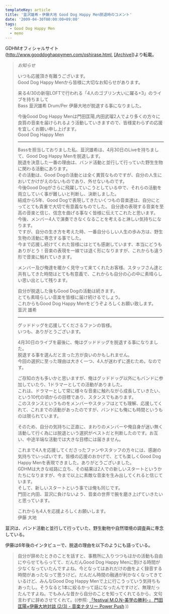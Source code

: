```yaml
---
templateKey: article
title: '韮沢雄希・伊藤大地 Good Dog Happy Men脱退時のコメント'
date: '2009-04-30T00:00:00+09:00'
tags:
  - Good Dog Happy Men
  - memo
---
```

GDHMオフィシャルサイト(http://www.gooddoghappymen.com/oshirase.html, [\[Archive\]](http://web.archive.org/web/20090309204716/http://www.gooddoghappymen.com/oshirase.html))より転載。

> *お知らせ*
> 
> いつも応援頂き有難うございます。<br>
> Good Dog Happy Menから皆様に大切なお知らせがあります。
> 
> 来る4/30の新宿LOFTで行われる「4人のゴブリン大いに躍る+3」のライブを持ちまして<br>
> Bass 韮沢雄希 Drum/Per 伊藤大地が脱退する事になりました。
> 
> 今後Good Dog Happy Menは門田匡陽,内田武瑠2人でより多くの方々に良質の音楽を届けられるよう活動していきますので、皆様変わらずの応援を宜しくお願い申し上げます。<br>
> Good Dog Happy Men
> 
> ---
> 
> Bassを担当しておりました私、韮沢雄希は、4月30日のLiveを持ちまして、Good Dog Happy Menを脱退します。<br>
> 脱退を決意した一番の理由は、バンド活動と並行して行っていた野生生物に関わる活動にあります。<br>
> その活動は、Good Dogの活動とは全く異質なものですが、自分の人生においてかけがえのないものであり、外せないものです。<br>
> 今後Good Dogがさらに飛躍していこうとしている中で、それらの活動を両立していく事が難しいと判断し、決断しました。<br>
> 結成から5年、Good Dogで表現してきたいくつもの音楽達は、自分にとってとても貴重で大切で有意義なものでした。
> 自分達の表現する音楽を至高の音楽と信じ、信念を曲げる事なく皆様に伝えてこれたと思います。<br>
> 今後、メンバー4人で演奏できなくなることを考えると淋しい気持ちになります。<br>
> ですが、自分の生き方を考えた時、一番自分らしい人生の歩み方は、野生生物の活動に専念する事でした。<br>
> 今まで応援し続けてくれた皆様にはとても感謝しています、本当にどうもありがとう！音楽の表現を一線では退く形になりますが、これからも違う形で音楽に触れていきます。
> 
> メンバー及び俺達を暖かく見守って来てくれたお客様、スタッフさん達と共有してきた時間はとても有意義で、これからも自分の心の中に素晴らしい思い出として残ります。
> 
> 自分が脱退した後もGood Dogの活動は続きます。<br>
> とても素晴らしい音楽を皆様に届け続けるでしょう。<br>
> これからもGood Dog Happy Menをどうぞよろしくお願い致します。<br>
> 韮沢 雄希
> 
> ---
> 
> グッドドッグを応援してくださるファンの皆様。<br>
> いつも、ありがとうございます。
> 
> 4月30日のライブを最後に、俺はグッドドッグを脱退する事になりました。<br>
> 脱退する事を選んだと言った方が良いのかもしれません。<br>
> 今回の選択に至った理由は大きく一つ、4人が迷わずに進むため。なのです。
> 
> ご存知の方も多いかと思いますが、俺はグッドドッグ以外にもバンドに参加していたり、1ドラマーとしての活動がありました。<br>
> これは、ドラマーとして常に様々な音楽に触れながら成長していきたい、という10代の頃からの目標であり、スタンスでもあります。<br>
> このスタンスというものをメンバーやスタッフはとても理解、応援してくれて、これまでの活動があったのですが、バンドにも俺にも時間というものは限られています。
> 
> そのため、自分の気持ちに正直に、まわりのメンバーや俺自身が迷い無く活動して行く為には脱退という選択がベストだと判断したのです。お互い、中途半端な活動では大きな目標には届きません。
> 
> これまで4人を応援してくださったファンやスタッフの方々には、感謝の気持ちでいっぱいです。皆様の応援のおかげで、とても楽しくGood Dog Happy Menを表現できました。ありがとうございました。<br>
> GDHMは大きな岐路に立ち、その結果は2人での新しいスタートというかたちになりますが、今まで以上に素敵な音楽を生み出してくれると信じています。<br>
> そして、新しいスタートという事では俺も同じです。<br>
> 門田と内田、韮沢に負けないよう、音楽の世界で腕を磨き上げていきたいと思っています。
> 
> これからも4人を応援よろしくお願いします。<br>
> 伊藤 大地

韮沢は、バンド活動と並行して行っていた、野生動物や自然環境の調査員に専念している。

伊藤は6年後のインタビューで、脱退の理由を以下のようにも語っている。

> 自分が辞めたときのことを話すと、事務所に入りつつもほかの活動も自由にやらせてもらってて、だんだんGood Dog Happy Menに割ける時間が少なくなっていたんですよね。今となってはあれだけの曲をよく録音する時間があったなって思うけど。だんだん時間の融通が利かなくなってきているけど、みんなGood Dog Happy Menで上に行こうっていう気持ちもあったし。そうなると1本に絞るかって話になったんですけど、無理だったんですよね。でもみんな昔から自分のことを知ってくれてるから、文句言わずに辞めさせてくれて。((参照: [「festival M.O.N-美学の勝利-」 門田匡陽×伊藤大地対談 (2/3) - 音楽ナタリー Power Push](http://natalie.mu/music/pp/poettypem02/page/2) ))
